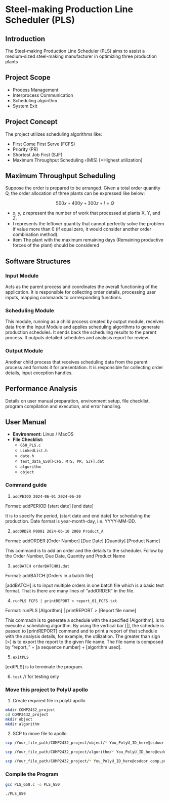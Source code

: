 # Steel-making Production Line Scheduler (PLS)

## Introduction

The Steel-making Production Line Scheduler (PLS) aims to assist a medium-sized steel-making manufacturer in optimizing three production plants

## Project Scope

- Process Management
- Interprocess Communication
- Scheduling algorithm
- System Exit

## Project Concept

The project utilizes scheduling algorithms like:
- First Come First Serve (FCFS)
- Priority (PR)
- Shortest Job First (SJF)
- Maximum Throughput Scheduling ‹(MIS) [*Highest utilization]

## Maximum Throughput Scheduling
Suppose the order is prepared to be arranged. Given a total order quantity Q, the order allocation of three plants can be expressed like below:

$$
500x + 400y + 300z + l = Q
$$

- x, y, z represent the number of work that processed at plants X, Y, and Z.
- l represents the leftover quantity that cannot perfectly solve the problem if value more than 0 (if equal zero, it would consider another order combination method).
- item The plant with the maximum remaining days (Remaining productive forces of the plant) should be considered


## Software Structures
### Input Module

Acts as the parent process and coordinates the overall functioning of the application. It is responsible for collecting order details, processing user inputs, mapping commands to corresponding functions.

### Scheduling Module

This module, running as a child process created by output module, receives data from the Input Module and applies scheduling algorithms to generate production schedules. It sends back the scheduling results to the parent process. It outputs detailed schedules and analysis report for review.
### Output Module

Another child process that receives scheduling data from the parent process and formats it for presentation. It is responsible for collecting order details, input exception handles.
## Performance Analysis

Details on user manual preparation, environment setup, file checklist, program compilation and execution, and error handling.

## User Manual

- **Environment:** Linux / MacOS
- **File Checklist:**
    - `G50_PLS.c`
    - `LinkedList.h`
    - `date.h`
    - `test_data_G50[FCFS, MTS, PR, SJF].dat`
    - `algorithm`
    - `object`

### Command guide
1. `addPEIOD 2024-06-01 2024-06-30`

Format: addPERIOD [start date] [end date]

It is to specify the period, (start date and end date) for
scheduling the production. Date format is year-month-day, i.e.
YYYY-MM-DD.


2. `addORDER P0001 2024-06-10 2000 Product_A`

Format:  addORDER [Order Number] [Due Date] [Quantity] [Product Name]

This command is to add an order and the details to the scheduler.
Follow by the Order Number, Due Date, Quantity and Product Name

3. `addBATCH orderBATCH01.dat`

Format: addBATCH [Orders in a batch file]

[addBATCH] is to input multiple orders in one batch file which
is a basic text format. That is there are many lines of
“addORDER” in the file.

4. `runPLS FCFS | printREPORT > report_01_FCFS.txt`

Format: runPLS [Algorithm] | printREPORT > [Report file name]

This commadn is to generate a schedule with the specified
[Algorithm]. is to execute a scheduling algorithm.
By using the vertical bar [|], the schedule is passed to
[printREPORT] command and to print a report of that schedule
with the analysis details, for example, the utilization.
The greater than sign [>] is to export the report to the given
file name. The file name is composed by “report_” + [a sequence
number] + [algorithm used].

5. `exitPLS`

[exitPLS] is to terminate the program.

6. `test` // for testing only

### Move this project to PolyU apollo

1. Create required file in polyU apollo
```bash
mkdir COMP2432_project
cd COMP2432_project
mkdir object
mkdir algorithm
```

2. SCP to move file to apollo
```bash
scp /Your_file_path/COMP2432_project/object/* You_PolyU_ID_here@csdoor.comp.polyu.edu.hk:/home/stud_Id/COMP2432_project/object/

scp /Your_file_path/COMP2432_project/algorithm/* You_PolyU_ID_here@csdoor.comp.polyu.edu.hk:/home/stud_Id/COMP2432_project/algorithm/

scp /Your_file_path/COMP2432_project/* You_PolyU_ID_here@csdoor.comp.polyu.edu.hk:/home/stud_Id/COMP2432_project/
```

### Compile the Program

```bash
gcc PLS_G50.c -o PLS_G50
```

```bash
./PLS_G50
```
